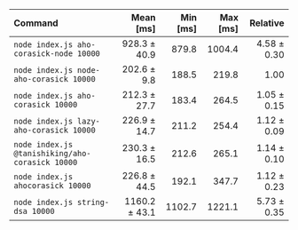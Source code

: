 | Command | Mean [ms] | Min [ms] | Max [ms] | Relative |
|:---|---:|---:|---:|---:|
| `node index.js aho-corasick-node 10000` | 928.3 ± 40.9 | 879.8 | 1004.4 | 4.58 ± 0.30 |
| `node index.js node-aho-corasick 10000` | 202.6 ± 9.8 | 188.5 | 219.8 | 1.00 |
| `node index.js aho-corasick 10000` | 212.3 ± 27.7 | 183.4 | 264.5 | 1.05 ± 0.15 |
| `node index.js lazy-aho-corasick 10000` | 226.9 ± 14.7 | 211.2 | 254.4 | 1.12 ± 0.09 |
| `node index.js @tanishiking/aho-corasick 10000` | 230.3 ± 16.5 | 212.6 | 265.1 | 1.14 ± 0.10 |
| `node index.js ahocorasick 10000` | 226.8 ± 44.5 | 192.1 | 347.7 | 1.12 ± 0.23 |
| `node index.js string-dsa 10000` | 1160.2 ± 43.1 | 1102.7 | 1221.1 | 5.73 ± 0.35 |

